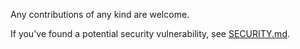 Any contributions of any kind are welcome.

If you've found a potential security vulnerability, see [SECURITY.md](SECURITY.md).
